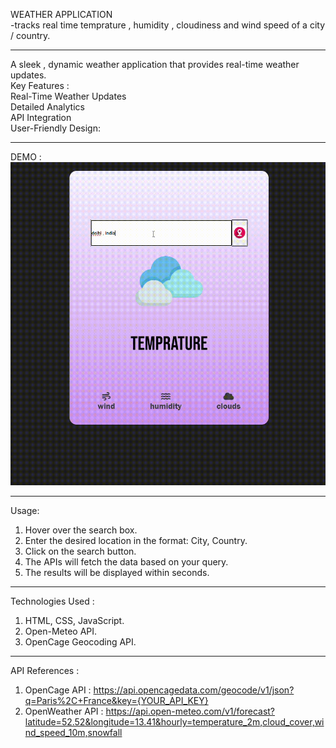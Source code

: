 
WEATHER APPLICATION <br>
-tracks real time temprature , humidity , cloudiness and wind speed of a city / country.
__________________________________________
A sleek , dynamic weather application that provides real-time weather updates. <br>
Key Features : <br>
Real-Time Weather Updates<br>
Detailed Analytics<br>
API Integration<br>
User-Friendly Design:<br>
__________________________________________
DEMO : <br>
![demo](demo.gif)
__________________________________________
Usage:

1. Hover over the search box. <br>
2. Enter the desired location in the format: City, Country.<br>
3. Click on the search button.<br>
4. The APIs will fetch the data based on your query.<br>
5. The results will be displayed within seconds.<br>
__________________________________________
Technologies Used : <br>
1. HTML, CSS, JavaScript.<br>
2. Open-Meteo API.<br>
3. OpenCage Geocoding API.<br>
__________________________________________

 API References : <br>
 1. OpenCage API :  https://api.opencagedata.com/geocode/v1/json?q=Paris%2C+France&key={YOUR_API_KEY}
 2. OpenWeather API : https://api.open-meteo.com/v1/forecast?latitude=52.52&longitude=13.41&hourly=temperature_2m,cloud_cover,wind_speed_10m,snowfall
